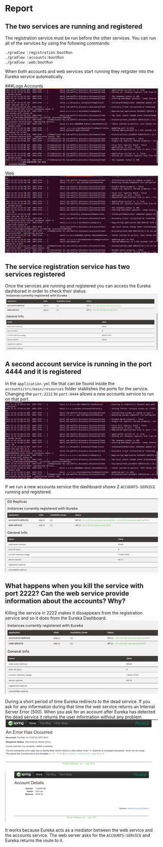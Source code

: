 # Report
## The two services are running and registered
The registration service must be run before the other services. You can run all of the services by using the following commands:
```
./gradlew :registration:bootRun
./gradlew :accounts:bootRun
./gradlew :web:bootRun
```

When both accounts and web services start running they retgister into the Eureka service automatically.

###Logs
Accounts
![Accounts_log](images/accounts2222.png)

Web
![WS_log](images/webservice.png)


## The service registration service has two services registered
Once the services are running and registered you can access the Eureka dashborad in order to check their status:
![eurekaDashboard_2services](images/eurekaDB2servicios.png)

## A second account service is running in the port 4444 and it is registered
In the `application.yml` file that can be found inside the `accounts/src/main/resources` folder stablishes the ports for the service. Changing the `port:2222` to `port:4444` allows a new accounts service to run on that port.
![Accounts2_log](images/accounts4444.png)

If we run a new accounts service the dashboard shows 2 `ACCOUNTS-SERVICE` running and registered.

![eurekaDashboard_3services](images/eurekaDB3servicios.png)

## What happens when you kill the service with port 2222? Can the web service provide information about the accounts? Why?
Killing the service in 2222 makes it dissappears from the registration service and so it does from the Eureka Dashboard.
![eurekaDashboard_4444](images/eurekaDB4444.png)


During a short period of time Eureka redirects to the dead service. If you ask for any information during that time the web service returns an Internal Server Error (500).
When you ask for an account after Eureka has detected the dead service it returns the user information without any problem.
![error500](images/error500.png)
![account](images/cuentaObtenida.png)

It works because Eureka acts as a mediator between the web service and the accounts service. The web server asks for the `ACCOUNTS-SERVICE` and Eureka returns the route to it.

